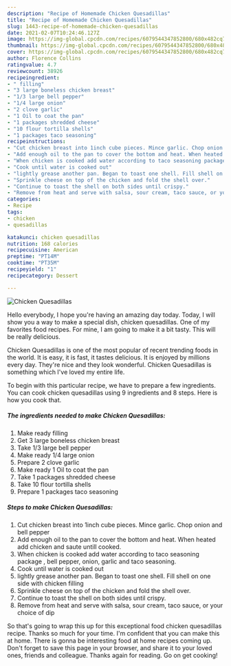 ```yaml
---
description: "Recipe of Homemade Chicken Quesadillas"
title: "Recipe of Homemade Chicken Quesadillas"
slug: 1443-recipe-of-homemade-chicken-quesadillas
date: 2021-02-07T10:24:46.127Z
image: https://img-global.cpcdn.com/recipes/6079544347852800/680x482cq70/chicken-quesadillas-recipe-main-photo.jpg
thumbnail: https://img-global.cpcdn.com/recipes/6079544347852800/680x482cq70/chicken-quesadillas-recipe-main-photo.jpg
cover: https://img-global.cpcdn.com/recipes/6079544347852800/680x482cq70/chicken-quesadillas-recipe-main-photo.jpg
author: Florence Collins
ratingvalue: 4.7
reviewcount: 38926
recipeingredient:
- " filling"
- "3 large boneless chicken breast"
- "1/3 large bell pepper"
- "1/4 large onion"
- "2 clove garlic"
- "1 Oil to coat the pan"
- "1 packages shredded cheese"
- "10 flour tortilla shells"
- "1 packages taco seasoning"
recipeinstructions:
- "Cut chicken breast into 1inch cube pieces. Mince garlic. Chop onion and bell pepper"
- "Add enough oil to the pan to cover the bottom and heat. When heated add chicken and saute untill cooked."
- "When chicken is cooked add water according to taco seasoning package , bell pepper, onion, garlic and taco seasoning."
- "Cook until water is cooked out"
- "lightly grease another pan. Began to toast one shell. Fill shell on one side with chicken filling"
- "Sprinkle cheese on top of the chicken and fold the shell over."
- "Continue to toast the shell on both sides until crispy."
- "Remove from heat and serve with salsa, sour cream, taco sauce, or your choice of dip"
categories:
- Recipe
tags:
- chicken
- quesadillas

katakunci: chicken quesadillas 
nutrition: 168 calories
recipecuisine: American
preptime: "PT14M"
cooktime: "PT35M"
recipeyield: "1"
recipecategory: Dessert

---
```



![Chicken Quesadillas](https://img-global.cpcdn.com/recipes/6079544347852800/680x482cq70/chicken-quesadillas-recipe-main-photo.jpg)

Hello everybody, I hope you're having an amazing day today. Today, I will show you a way to make a special dish, chicken quesadillas. One of my favorites food recipes. For mine, I am going to make it a bit tasty. This will be really delicious.



Chicken Quesadillas is one of the most popular of recent trending foods in the world. It is easy, it is fast, it tastes delicious. It is enjoyed by millions every day. They're nice and they look wonderful. Chicken Quesadillas is something which I've loved my entire life.


To begin with this particular recipe, we have to prepare a few ingredients. You can cook chicken quesadillas using 9 ingredients and 8 steps. Here is how you cook that.

<!--inarticleads1-->

##### The ingredients needed to make Chicken Quesadillas:

1. Make ready  filling
1. Get 3 large boneless chicken breast
1. Take 1/3 large bell pepper
1. Make ready 1/4 large onion
1. Prepare 2 clove garlic
1. Make ready 1 Oil to coat the pan
1. Take 1 packages shredded cheese
1. Take 10 flour tortilla shells
1. Prepare 1 packages taco seasoning




<!--inarticleads2-->

##### Steps to make Chicken Quesadillas:

1. Cut chicken breast into 1inch cube pieces. Mince garlic. Chop onion and bell pepper
1. Add enough oil to the pan to cover the bottom and heat. When heated add chicken and saute untill cooked.
1. When chicken is cooked add water according to taco seasoning package , bell pepper, onion, garlic and taco seasoning.
1. Cook until water is cooked out
1. lightly grease another pan. Began to toast one shell. Fill shell on one side with chicken filling
1. Sprinkle cheese on top of the chicken and fold the shell over.
1. Continue to toast the shell on both sides until crispy.
1. Remove from heat and serve with salsa, sour cream, taco sauce, or your choice of dip




So that's going to wrap this up for this exceptional food chicken quesadillas recipe. Thanks so much for your time. I'm confident that you can make this at home. There is gonna be interesting food at home recipes coming up. Don't forget to save this page in your browser, and share it to your loved ones, friends and colleague. Thanks again for reading. Go on get cooking!
